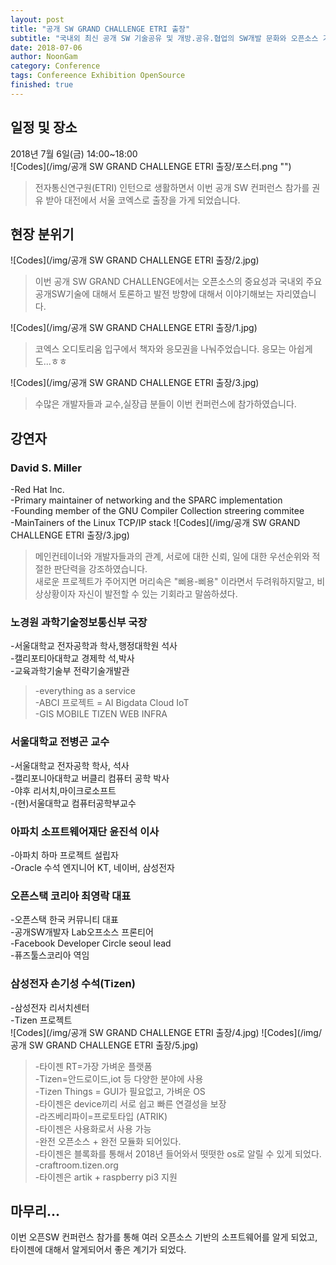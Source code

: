 ```yaml
---
layout: post
title: "공개 SW GRAND CHALLENGE ETRI 출장"
subtitle: "국내외 최신 공개 SW 기술공유 및 개방.공유.협업의 SW개발 문화와 오픈소스 기반의 가치。"
date: 2018-07-06
author: NoonGam
category: Conference
tags: Confereence Exhibition OpenSource
finished: true
---
```


## 일정 및 장소

<span class="evidence">2018년 7월 6일(금) 14:00~18:00 </span><br>
![Codes](/img/공개 SW GRAND CHALLENGE ETRI 출장/포스터.png "")
>전자통신연구원(ETRI) 인턴으로 생활하면서 이번 공개 SW 컨퍼런스 참가를 권유 받아 대전에서 서울 코엑스로 출장을 가게 되었습니다.


## 현장 분위기
![Codes](/img/공개 SW GRAND CHALLENGE ETRI 출장/2.jpg)
>이번 공개 SW GRAND CHALLENGE에서는 오픈소스의 중요성과 국내외 주요 공개SW기술에 대해서 토론하고
발전 방향에 대해서 이야기해보는 자리였습니다.


![Codes](/img/공개 SW GRAND CHALLENGE ETRI 출장/1.jpg)
>코엑스 오디토리움 입구에서 책자와 응모권을 나눠주었습니다. 응모는 아쉽게도...ㅎㅎ


![Codes](/img/공개 SW GRAND CHALLENGE ETRI 출장/3.jpg)


> 수많은 개발자들과 교수,실장급 분들이 이번 컨퍼런스에 참가하였습니다.

## 강연자
### David S. Miller
-Red Hat Inc.<br>
-Primary maintainer of networking and the SPARC implementation<br>
-Founding member of the GNU Compiler Collection streering commitee<br>
-MainTainers of the Linux TCP/IP stack
![Codes](/img/공개 SW GRAND CHALLENGE ETRI 출장/3.jpg)
> 메인컨테이너와 개발자들과의 관계, 서로에 대한 신뢰, 일에 대한 우선순위와 적절한 판단력을
강조하였습니다.<br>
<span class="evidence">새로운 프로젝트가 주어지면 머리속은 "삐용-삐용" 이라면서 두려워하지말고, 비상상황이자 자신이 발전할 수 있는 기회라고 말씀하셨다.</span>

### 노경원 과학기술정보통신부 국장
-서울대학교 전자공학과 학사,행정대학원 석사<br>
-캘리포티아대학교 경제학 석,박사<br>
-교육과학기술부 전략기술개발관<br>

>-everything as a service<br>
-ABCI 프로젝트 =   AI  Bigdata  Cloud  IoT<br>
-GIS MOBILE TIZEN WEB INFRA<br>


### 서울대학교 전병곤 교수
-서울대학교 전자공학 학사, 석사<br>
-캘리포니아대학교 버클리 컴퓨터 공학 박사<br>
-야후 리서치,마이크로소프트<br>
-(현)서울대학교 컴퓨터공학부교수<br>

### 아파치 소프트웨어재단 윤진석 이사
-아파치 하마 프로젝트 설립자<br>
-Oracle 수석 엔지니어 KT, 네이버, 삼성전자<br>

### 오픈스택 코리아 최영락 대표
-오픈스택 한국 커뮤니티 대표<br>
-공개SW개발자 Lab오프소스 프론티어<br>
-Facebook Developer Circle seoul lead<br>
-퓨즈툴스코리아 역임<br>

### 삼성전자 손기성 수석(Tizen)
-삼성전자 리서치센터<br>
-Tizen 프로젝트<br>
![Codes](/img/공개 SW GRAND CHALLENGE ETRI 출장/4.jpg)
![Codes](/img/공개 SW GRAND CHALLENGE ETRI 출장/5.jpg)
> -타이젠 RT=가장 가벼운 플랫폼<br>
-Tizen=안드로이드,iot 등 다양한 분야에 사용<br>
-Tizen Things = GUI가 필요없고, 가벼운 OS<br>
-타이젠은 device끼리 서로 쉽고 빠른 연결성을 보장<br>
-라즈베리파이=프로토타입 (ATRIK)<br>
-타이젠은 사용화로서 사용 가능<br>
-완전 오픈소스 + 완전 모듈화 되어있다.<br>
-타이젠은 블록화를 통해서 2018년 들어와서 떳떳한 os로 알릴 수 있게 되었다.<br>
-craftroom.tizen.org<br>
-타이젠은 artik + raspberry pi3 지원<br>

## 마무리...
이번 오픈SW 컨퍼런스 참가를 통해 여러 오픈소스 기반의 소프트웨어를 알게 되었고,
타이젠에 대해서 알게되어서 좋은 계기가 되었다.
